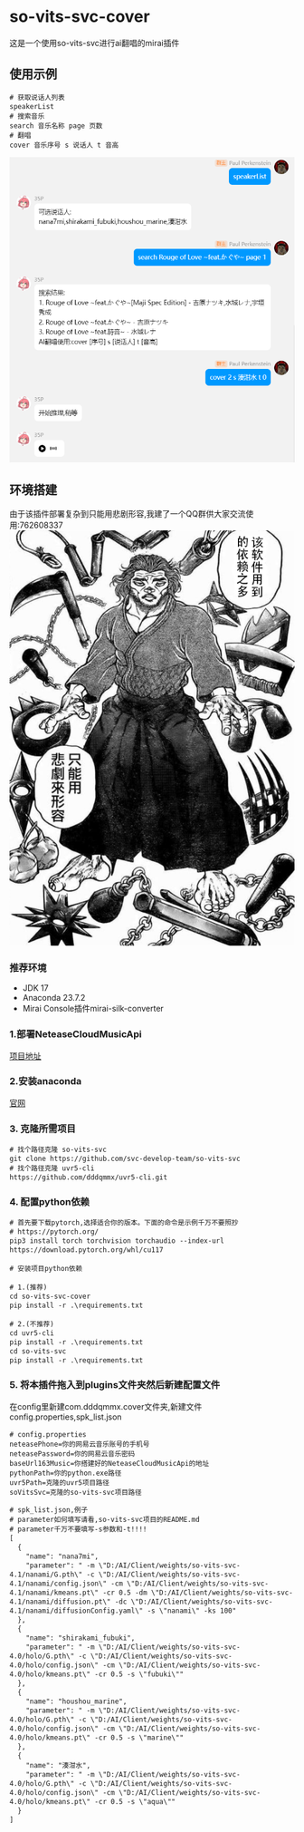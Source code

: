 # so-vits-svc-cover
这是一个使用so-vits-svc进行ai翻唱的mirai插件
## 使用示例
```shell
# 获取说话人列表
speakerList
# 搜索音乐
search 音乐名称 page 页数
# 翻唱
cover 音乐序号 s 说话人 t 音高
```
![example.png](example.png)

## 环境搭建
由于该插件部署复杂到只能用悲剧形容,我建了一个QQ群供大家交流使用:762608337
![motobe_izou](motobe_izou.png)
### 推荐环境

- JDK 17
- Anaconda 23.7.2
- Mirai Console插件mirai-silk-converter

### 1.部署NeteaseCloudMusicApi
[项目地址](https://github.com/Binaryify/NeteaseCloudMusicApi)


### 2.安装anaconda
[官网](https://www.anaconda.com/)

### 3. 克隆所需项目
```shell
# 找个路径克隆 so-vits-svc
git clone https://github.com/svc-develop-team/so-vits-svc
# 找个路径克隆 uvr5-cli
https://github.com/dddqmmx/uvr5-cli.git
```
### 4. 配置python依赖
```shell
# 首先要下载pytorch,选择适合你的版本。下面的命令是示例千万不要照抄
# https://pytorch.org/
pip3 install torch torchvision torchaudio --index-url https://download.pytorch.org/whl/cu117

# 安装项目python依赖

# 1.(推荐)
cd so-vits-svc-cover
pip install -r .\requirements.txt

# 2.(不推荐)
cd uvr5-cli
pip install -r .\requirements.txt
cd so-vits-svc
pip install -r .\requirements.txt
```

### 5. 将本插件拖入到plugins文件夹然后新建配置文件
在config里新建com.dddqmmx.cover文件夹,新建文件config.properties,spk_list.json
```shell
# config.properties
neteasePhone=你的网易云音乐账号的手机号
neteasePassword=你的网易云音乐密码
baseUrl163Music=你搭建好的NeteaseCloudMusicApi的地址
pythonPath=你的python.exe路径
uvr5Path=克隆的uvr5项目路径
soVitsSvc=克隆的so-vits-svc项目路径
```
```shell
# spk_list.json,例子
# parameter如何填写请看,so-vits-svc项目的README.md
# parameter千万不要填写-s参数和-t!!!!
[
  {
    "name": "nana7mi",
    "parameter": " -m \"D:/AI/Client/weights/so-vits-svc-4.1/nanami/G.pth\" -c \"D:/AI/Client/weights/so-vits-svc-4.1/nanami/config.json\" -cm \"D:/AI/Client/weights/so-vits-svc-4.1/nanami/kmeans.pt\" -cr 0.5 -dm \"D:/AI/Client/weights/so-vits-svc-4.1/nanami/diffusion.pt\" -dc \"D:/AI/Client/weights/so-vits-svc-4.1/nanami/diffusionConfig.yaml\" -s \"nanami\" -ks 100"
  },
  {
    "name": "shirakami_fubuki",
    "parameter": " -m \"D:/AI/Client/weights/so-vits-svc-4.0/holo/G.pth\" -c \"D:/AI/Client/weights/so-vits-svc-4.0/holo/config.json\" -cm \"D:/AI/Client/weights/so-vits-svc-4.0/holo/kmeans.pt\" -cr 0.5 -s \"fubuki\""
  },
  {
    "name": "houshou_marine",
    "parameter": " -m \"D:/AI/Client/weights/so-vits-svc-4.0/holo/G.pth\" -c \"D:/AI/Client/weights/so-vits-svc-4.0/holo/config.json\" -cm \"D:/AI/Client/weights/so-vits-svc-4.0/holo/kmeans.pt\" -cr 0.5 -s \"marine\""
  },
  {
    "name": "湊泔水",
    "parameter": " -m \"D:/AI/Client/weights/so-vits-svc-4.0/holo/G.pth\" -c \"D:/AI/Client/weights/so-vits-svc-4.0/holo/config.json\" -cm \"D:/AI/Client/weights/so-vits-svc-4.0/holo/kmeans.pt\" -cr 0.5 -s \"aqua\""
  }
]

